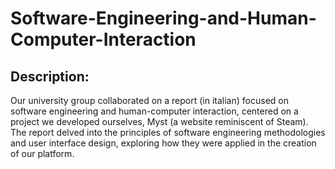 # Software-Engineering-and-Human-Computer-Interaction

## Description: 
Our university group collaborated on a report (in italian) focused on software engineering and human-computer interaction, centered on a project we developed ourselves, Myst (a website reminiscent of Steam).
The report delved into the principles of software engineering methodologies and user interface design, exploring how they were applied in the creation of our platform. 
